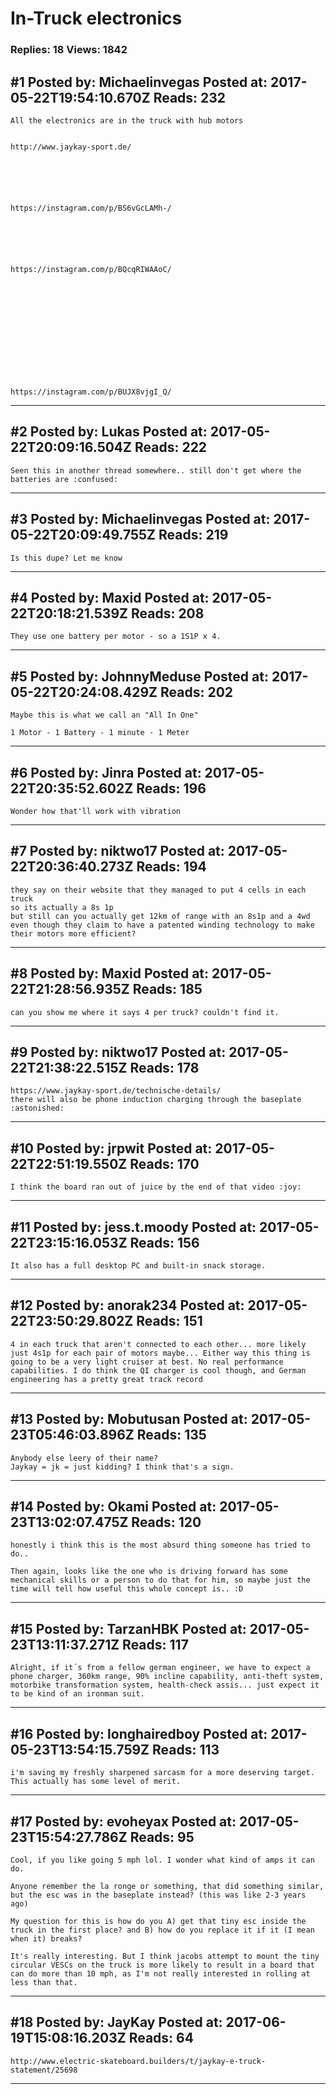 # In-Truck electronics

### Replies: 18 Views: 1842

## \#1 Posted by: Michaelinvegas Posted at: 2017-05-22T19:54:10.670Z Reads: 232

```
All the electronics are in the truck with hub motors


http://www.jaykay-sport.de/






https://instagram.com/p/BS6vGcLAMh-/






https://instagram.com/p/BQcqRIWAAoC/













https://instagram.com/p/BUJX8vjgI_Q/
```

---
## \#2 Posted by: Lukas Posted at: 2017-05-22T20:09:16.504Z Reads: 222

```
Seen this in another thread somewhere.. still don't get where the batteries are :confused:
```

---
## \#3 Posted by: Michaelinvegas Posted at: 2017-05-22T20:09:49.755Z Reads: 219

```
Is this dupe? Let me know
```

---
## \#4 Posted by: Maxid Posted at: 2017-05-22T20:18:21.539Z Reads: 208

```
They use one battery per motor - so a 1S1P x 4.
```

---
## \#5 Posted by: JohnnyMeduse Posted at: 2017-05-22T20:24:08.429Z Reads: 202

```
Maybe this is what we call an "All In One" 

1 Motor - 1 Battery - 1 minute - 1 Meter
```

---
## \#6 Posted by: Jinra Posted at: 2017-05-22T20:35:52.602Z Reads: 196

```
Wonder how that'll work with vibration
```

---
## \#7 Posted by: niktwo17 Posted at: 2017-05-22T20:36:40.273Z Reads: 194

```
they say on their website that they managed to put 4 cells in each truck
so its actually a 8s 1p 
but still can you actually get 12km of range with an 8s1p and a 4wd even though they claim to have a patented winding technology to make their motors more efficient?
```

---
## \#8 Posted by: Maxid Posted at: 2017-05-22T21:28:56.935Z Reads: 185

```
can you show me where it says 4 per truck? couldn't find it.
```

---
## \#9 Posted by: niktwo17 Posted at: 2017-05-22T21:38:22.515Z Reads: 178

```
https://www.jaykay-sport.de/technische-details/
there will also be phone induction charging through the baseplate :astonished:
```

---
## \#10 Posted by: jrpwit Posted at: 2017-05-22T22:51:19.550Z Reads: 170

```
I think the board ran out of juice by the end of that video :joy:
```

---
## \#11 Posted by: jess.t.moody Posted at: 2017-05-22T23:15:16.053Z Reads: 156

```
It also has a full desktop PC and built-in snack storage.
```

---
## \#12 Posted by: anorak234 Posted at: 2017-05-22T23:50:29.802Z Reads: 151

```
4 in each truck that aren't connected to each other... more likely just 4s1p for each pair of motors maybe... Either way this thing is going to be a very light cruiser at best. No real performance capabilities. I do think the QI charger is cool though, and German engineering has a pretty great track record
```

---
## \#13 Posted by: Mobutusan Posted at: 2017-05-23T05:46:03.896Z Reads: 135

```
Anybody else leery of their name? 
Jaykay = jk = just kidding? I think that's a sign.
```

---
## \#14 Posted by: Okami Posted at: 2017-05-23T13:02:07.475Z Reads: 120

```
honestly i think this is the most absurd thing someone has tried to do.. 

Then again, looks like the one who is driving forward has some mechanical skills or a person to do that for him, so maybe just the time will tell how useful this whole concept is.. :D
```

---
## \#15 Posted by: TarzanHBK Posted at: 2017-05-23T13:11:37.271Z Reads: 117

```
Alright, if it´s from a fellow german engineer, we have to expect a phone charger, 360km range, 90% incline capability, anti-theft system, motorbike transformation system, health-check assis... just expect it to be kind of an ironman suit.
```

---
## \#16 Posted by: longhairedboy Posted at: 2017-05-23T13:54:15.759Z Reads: 113

```
i'm saving my freshly sharpened sarcasm for a more deserving target. This actually has some level of merit.
```

---
## \#17 Posted by: evoheyax Posted at: 2017-05-23T15:54:27.786Z Reads: 95

```
Cool, if you like going 5 mph lol. I wonder what kind of amps it can do.

Anyone remember the la ronge or something, that did something similar, but the esc was in the baseplate instead? (this was like 2-3 years ago)

My question for this is how do you A) get that tiny esc inside the truck in the first place? and B) how do you replace it if it (I mean when it) breaks?

It's really interesting. But I think jacobs attempt to mount the tiny circular VESCs on the truck is more likely to result in a board that can do more than 10 mph, as I'm not really interested in rolling at less than that.
```

---
## \#18 Posted by: JayKay Posted at: 2017-06-19T15:08:16.203Z Reads: 64

```
http://www.electric-skateboard.builders/t/jaykay-e-truck-statement/25698
```

---
